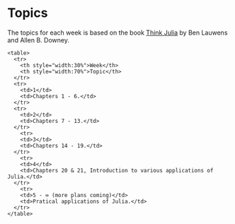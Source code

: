 # Topics

The topics for each week is based on the book [Think Julia](https://www.oreilly.com/library/view/think-julia/9781492045021/) by Ben Lauwens and Allen B. Downey.


~~~
<table>
  <tr>
    <th style="width:30%">Week</th>
    <th style="width:70%">Topic</th>
  </tr>
  <tr>
    <td>1</td>
    <td>Chapters 1 - 6.</td>
  </tr>
  <tr>
    <td>2</td>
    <td>Chapters 7 - 13.</td>
  </tr>
    <tr>
    <td>3</td>
    <td>Chapters 14 - 19.</td>
  </tr>
    <tr>
    <td>4</td>
    <td>Chapters 20 & 21, Introduction to various applications of Julia.</td>
  </tr>
    <tr>
    <td>5 - ∞ (more plans coming)</td>
    <td>Pratical applications of Julia.</td>
  </tr>
</table>
~~~